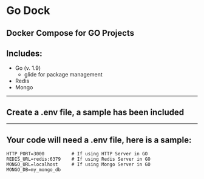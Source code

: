 # Go Dock
## Docker Compose for GO Projects

Includes:
------
  * Go (v. 1.9)
    * glide for package management
  * Redis
  * Mongo

-----------

Create a .env file, a sample has been included
------

-----------
Your code will need a .env file, here is a sample:
------

```
HTTP_PORT=3000          # If using HTTP Server in GO
REDIS_URL=redis:6379    # If using Redis Server in GO
MONGO_URL=localhost     # If using Mongo Server in GO
MONGO_DB=my_mongo_db
```
